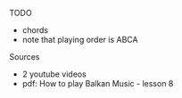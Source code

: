 TODO
 - chords
 - note that playing order is ABCA


Sources
 - 2 youtube videos
 - pdf: How to play Balkan Music - lesson 8
